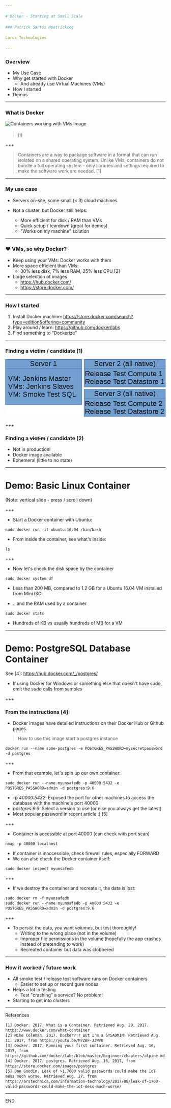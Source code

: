 ```yaml
---

# Docker - Starting at Small Scale

### Patrick Santos @patrickceg

Larus Technologies

---
```


### Overview

* My Use Case
* Why get started with Docker
  * And already use Virtual Machines (VMs)
* How I started
* Demos

---

### What is Docker

![Containers working with VMs Image](https://www.docker.com/sites/default/files/containers-vms-together.png)

> <sub>[1]</sub>

+++

> Containers are a way to package software in a format that can run isolated on a shared operating system. Unlike VMs, containers do not bundle a full operating system - only libraries and settings required to make the software work are needed. [1]

---

### My use case

* Servers on-site, some small (< 3) cloud machines

* Not a cluster, but Docker still helps:
  * More efficient for disk / RAM than VMs
  * Quick setup / teardown (great for demos)
  * "Works on my machine" solution

---

### :heart: VMs, so why Docker?

* Keep using your VMs: Docker works with them
* More space efficient than VMs:
  * 30% less disk, 7% less RAM, 25% less CPU [2]
* Large selection of images
  * https://hub.docker.com/
  * https://store.docker.com/

---

### How I started

1. Install Docker machine: https://store.docker.com/search?type=edition&offering=community
2. Play around / learn: https://github.com/docker/labs
3. Find something to “Dockerize”

---

### Finding a ~~victim~~ / candidate (1)

![Environment Before Docker](assets/images/before_docker.png)

+++

### Finding a ~~victim~~ / candidate (2)

* Not in production!
* Docker image available
* Ephemeral (little to no state)

---

# Demo: Basic Linux Container

(Note: vertical slide - press / scroll down)

+++

* Start a Docker container with Ubuntu:

```
sudo docker run -it ubuntu:16.04 /bin/bash
```

* From inside the container, see what's inside:

```
ls
```

+++

* Now let's check the disk space by the container

```
sudo docker system df
```

* Less than 200 MB, compared to 1.2 GB for a Ubuntu 16.04 VM installed from Mini ISO

* ...and the RAM used by a container

```
sudo docker stats
```

* Hundreds of KB vs usually hundreds of MB for a VM

---

# Demo: PostgreSQL Database Container

See [4]: https://hub.docker.com/_/postgres/
* If using Docker for Windows or something else that doesn't have sudo, omit the _sudo_ calls from samples

+++

### From the instructions [4]:

* Docker images have detailed instructions on their Docker Hub or Github pages

> How to use this image
> start a postgres instance

```
docker run --name some-postgres -e POSTGRES_PASSWORD=mysecretpassword -d postgres
```

+++

* From that example, let's spin up our own container:

```
sudo docker run --name myunsafedb -p 40000:5432 -e POSTGRES_PASSWORD=admin -d postgres:9.6
```
* *-p 40000:5432*: Exposed the port for other machines to access the database with the machine's port 40000
* *postgres:9.6*: Select a version to use (or else you always get the latest)
* Most popular password in recent article :)  [5] 

+++

* Container is accessible at port 40000 (can check with port scan)

```
nmap -p 40000 localhost
```

* If container is inaccessible, check firewall rules, especially FORWARD
* We can also check the Docker container itself:

```
sudo docker inspect myunsafedb
```

+++

* If we destroy the container and recreate it, the data is lost:

```
sudo docker rm -f myunsafedb
sudo docker run --name myunsafedb -p 40000:5432 -e POSTGRES_PASSWORD=admin -d postgres:9.6
```

+++

* To persist the data, you want _volumes_, but test thoroughly! 
  * Writing to the wrong place (not in the volume)
  * Improper file permissions in the volume (hopefully the app crashes instead of pretending to work)
  * Recreated container but data was clobbered

---

### How it worked / future work

* All smoke test / release test software runs on Docker containers
  * Easier to set up or reconfigure nodes
* Helps a lot in testing
  * Test "crashing" a service? No problem!
* Starting to get into clusters

---

References

```
[1] Docker. 2017. What is a Container. Retrieved Aug. 29, 2017. https://www.docker.com/what-container
[2] Mike Coleman. 2017. Docker?!? But I'm a SYSADMIN! Retrieved Aug. 11, 2017, from https://youtu.be/M7ZBF-JJWVU
[3] Docker. 2017. Running your first container. Retrieved Aug. 16, 2017, from https://github.com/docker/labs/blob/master/beginner/chapters/alpine.md
[4] Docker. 2017. postgres. Retrieved Aug. 16, 2017, from https://store.docker.com/images/postgres
[5] Dan Goodin. Leak of >1,7000 valid passwords could make the IoT mess much worse. Retrieved Aug. 27, from https://arstechnica.com/information-technology/2017/08/leak-of-1700-valid-passwords-could-make-the-iot-mess-much-worse/
```

---

END